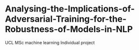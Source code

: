# Analysing-the-Implications-of-Adversarial-Training-for-the-Robustness-of-Models-in-NLP
UCL MSc machine learning Individual project

